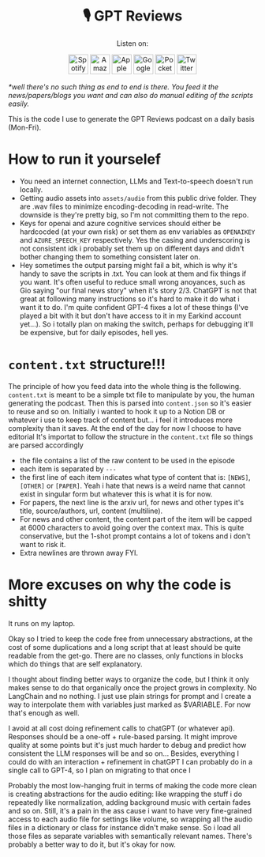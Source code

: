 <h1 align="center">🎙️ GPT Reviews</h1>
<p align="center">
Listen on:
</p>
<p align="center">
  <a href="https://open.spotify.com/show/2xvBhAct7kGYd6h9b8txhq?si=a36ba38be6074150"><img src="https://github.com/sergicastellasape/semantic-compression/assets/33417180/666172aa-9f2d-4c72-81c5-9efb45c7b73c" alt="Spotify" height="40"></a> 
  <a href="https://music.amazon.co.uk/podcasts/b32e4420-6d57-44ed-915d-e68316217df6/gpt-reviews"><img src="https://github.com/sergicastellasape/semantic-compression/assets/33417180/560e8295-07e0-4bb0-9457-530f066c82d3" alt="Amazon" height="40"></a>
  <a href="https://podcasts.apple.com/es/podcast/gpt-reviews/id1687287441"><img src="https://github.com/sergicastellasape/semantic-compression/assets/33417180/f1cfcf78-059b-4e02-8e04-2898d12a1ecb" alt="Apple" height="40"></a>
  <a href="https://podcasts.google.com/feed/aHR0cHM6Ly9hbmNob3IuZm0vcy9lMDgwOWM0OC9wb2RjYXN0L3Jzcw"><img src="https://github.com/sergicastellasape/semantic-compression/assets/33417180/66a010f8-15d1-4812-bdc4-f111face6fbc" alt="Google" height="40"></a>
  <a href="https://pca.st/hxzcjo0l"><img src="https://github.com/sergicastellasape/semantic-compression/assets/33417180/97c54422-4ef9-4485-9a86-2c406df19e7c" alt="Pocketcasts" class="xbGufb" height="40"></a>
  <a href="https://twitter.com/earkindtech"><img src="https://github.com/sergicastellasape/semantic-compression/assets/33417180/7dfc1c17-0073-4727-8f1d-a4a0da6a5142" alt="Twitter" height="40"></a>
</p>

_*well there's no such thing as end to end is there. You feed it the news/papers/blogs you want and can also do manual editing of the scripts easily._

This is the code I use to generate the GPT Reviews podcast on a daily basis (Mon-Fri).

# How to run it yourselef
- You need an internet connection, LLMs and Text-to-speech doesn't run locally. 
- Getting audio assets into `assets/audio` from this public drive folder. They are .wav files to minimize encoding-decoding in read-write. The downside is they're pretty big, so I'm not committing them to the repo.
- Keys for openai and azure cognitive services should either be hardcocded (at your own risk) or set them as env variables as `OPENAIKEY` and `AZURE_SPEECH_KEY` respectively.
Yes the casing and underscoring is not consistent idk i probably set them up on different days and didn't bother changing them to something consistent later on.
- Hey sometimes the output parsing might fail a bit, which is why it's handy to save the scripts in .txt. You can look at them and fix things if you want.
It's often useful to reduce small wrong anoyances, such as Gio saying "our final news story" when it's story 2/3. ChatGPT is not that great at following many instructions so it's hard to make it do what i want it to do.
I'm quite confident GPT-4 fixes a lot of these things (I've played a bit with it but don't have access to it in my Earkind account yet...). So i totally plan on making the switch, perhaps for debugging it'll be expensive, but for daily episodes, hell yes.

# `content.txt` structure!!!
The principle of how you feed data into the whole thing is the following.
`content.txt` is meant to be a simple txt file to manipulate by you, the human generating the podcast.
Then this is parsed into `content.json` so it's easier to reuse and so on.
Initially i wanted to hook it up to a Notion DB or whatever i use to keep track of content but... i feel it introduces more complexity than it saves.
At the end of the day for now I choose to have editorial
It's importat to follow the structure in the `content.txt` file so things are parsed accordingly
- the file contains a list of the raw content to be used in the episode
- each item is separated by `---`
- the first line of each item indicates what type of content that is: `[NEWS]`, `[OTHER]` or `[PAPER]`. Yeah i hate that news is a weird name that cannot exist in singular form but whatever this is what it is for now.
- For papers, the next line is the arxiv url, for news and other types it's title, source/authors, url, content (multiline).
- For news and other content, the content part of the item will be capped at 6000 characters to avoid going over the context max. This is quite conservative, but the 1-shot prompt contains a lot of tokens and i don't want to risk it.
- Extra newlines are thrown away FYI.

# More excuses on why the code is shitty
It runs on my laptop.

Okay so I tried to keep the code free from unnecessary abstractions, at the cost of some duplications and a long script that at least should be quite readable from the get-go.
There are no classes, only functions in blocks which do things that are self explanatory.

I thought about finding better ways to organize the code, but I think it only makes sense to do that organically once the project grows in complexity.
No LangChain and no nothing. I just use plain strings for prompt and I create a way to interpolate them with variables just marked as $VARIABLE. For now that's enough as well.

I avoid at all cost doing refinement calls to chatGPT (or whatever api). Responses should be a one-off + rule-based parsing. It might improve quality at some points but it's just much harder to debug and predict how consistent the LLM responses will be and so on... Besides, everything I could do with an interaction + refinement in chatGPT I can probably do in a single call to GPT-4, so I plan on migrating to that once I 

Probably the most low-hanging fruit in terms of making the code more clean is creating abstractions for the audio editing: like wrapping the stuff i do repeatedly like normalization, adding background music with certain fades and so on.
Still, it's a pain in the ass cause i want to have very fine-grained access to each audio file for settings like volume, so wrapping all the audio files in a dictionary or class for instance didn't make sense.
So i load all those files as separate variables with semantically relevant names.
There's probably a better way to do it, but it's okay for now.